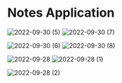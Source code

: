 # Notes Application
 
 
 ![2022-09-30 (5)](https://user-images.githubusercontent.com/77671842/193311562-7b45b4b7-88b6-4073-98c5-71c45856e28e.png)  ![2022-09-30 (7)](https://user-images.githubusercontent.com/77671842/193311591-c68b7e7b-7f86-41dd-96b4-46cf45191e6d.png)

![2022-09-30 (6)](https://user-images.githubusercontent.com/77671842/193311620-3260f991-d8c0-4f82-b335-e2ac7f52be91.png)   ![2022-09-30 (8)](https://user-images.githubusercontent.com/77671842/193311652-036f37c0-1dce-432e-a5dc-6a2934b63bf1.png)

 
![2022-09-28](https://user-images.githubusercontent.com/77671842/193093674-bb543059-58fa-40f8-aaf9-79e2b0b7187a.png)    ![2022-09-28 (1)](https://user-images.githubusercontent.com/77671842/193093681-0decd051-f195-4ff4-88c6-3eb19cc1364b.png)


![2022-09-28 (2)](https://user-images.githubusercontent.com/77671842/193093686-b68eb6de-7599-4311-8199-d3c3dc4e31b6.png)
